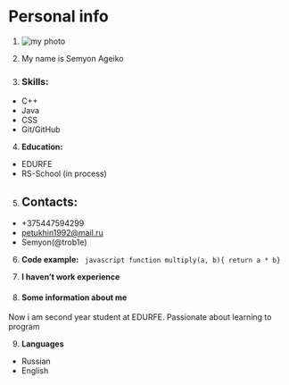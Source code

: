 # __Personal info__

1. ![my photo](C:\Games\ph.jpg)

2. My name is Semyon Ageiko

3. ###  __Skills:__
  * C++
  * Java
  * CSS
  * Git/GitHub


4. __Education:__
  * EDURFE
  * RS-School (in process)


5. ## __Contacts:__
  * +375447594299
  * petukhin1992@mail.ru
  * Semyon(@trob1e)




6. __Code example:__
 ``` javascript function multiply(a, b){ return a * b}```

7. __I haven’t work experience__

8. #### __Some information about me__ 
Now i am second year student at EDURFE. Passionate about learning to program

9. __Languages__
 * Russian 
 * English 